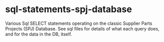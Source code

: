 sql-statements-spj-database
===========================

Various Sql SELECT statements operating on the classic Supplier Parts Projects (SPJ) Database. See sql files for details of what each query does, and for the data in the DB, itself.
